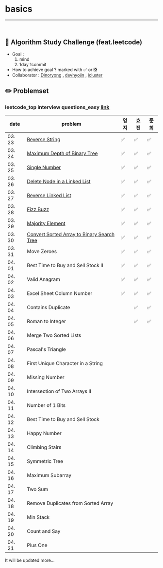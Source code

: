 # basics

---

<br>

## :notebook_with_decorative_cover: Algorithm Study Challenge (feat.leetcode)

- Goal :
  1. mind
  2. 1day 1commit
- How to achieve goal ? marked with :white_check_mark: or :negative_squared_cross_mark:
- Collaborator : [Dinoryong](https://github.com/Dinoryong) , [devhyojin]() , [icluster]()

## :pencil2: Problemset

### leetcode_top interview questions_easy [link](https://leetcode.com/problemset/algorithms/?difficulty=Easy)

| date   | problem                                                                                                                 | 영지               | 효진               | 준희               |
| ------ | ----------------------------------------------------------------------------------------------------------------------- | ------------------ | ------------------ | ------------------ |
| 03. 23 | [Reverse String](https://leetcode.com/problems/reverse-string/)                                                         | :white_check_mark: | :white_check_mark: | :white_check_mark: |
| 03. 24 | [Maximum Depth of Binary Tree](https://leetcode.com/problems/maximum-depth-of-binary-tree/)                             | :white_check_mark: | :white_check_mark: | :white_check_mark: |
| 03. 25 | [Single Number](https://leetcode.com/problems/single-number/)                                                           | :white_check_mark: | :white_check_mark: | :white_check_mark: |
| 03. 26 | [Delete Node in a Linked List](https://leetcode.com/problems/delete-node-in-a-linked-list/)                             | :white_check_mark: | :white_check_mark: | :white_check_mark: |
| 03. 27 | [Reverse Linked List](https://leetcode.com/problems/reverse-linked-list/)                                               | :white_check_mark: | :white_check_mark: | :white_check_mark: |
| 03. 28 | [Fizz Buzz](https://leetcode.com/problems/fizz-buzz/)                                                                   | :white_check_mark: | :white_check_mark: | :white_check_mark: |
| 03. 29 | [Majority Element](https://leetcode.com/problems/majority-element/)                                                     | :white_check_mark: | :white_check_mark: | :white_check_mark: |
| 03. 30 | [Convert Sorted Array to Binary Search Tree](https://leetcode.com/problems/convert-sorted-array-to-binary-search-tree/) | :white_check_mark: | :white_check_mark: | :white_check_mark: |
| 03. 31 | Move Zeroes<br/>                                                                                                        | :white_check_mark: | :white_check_mark: | :white_check_mark: |
| 04. 01 | Best Time to Buy and Sell Stock II<br/>                                                                                 | :white_check_mark: | :white_check_mark: | :white_check_mark: |
| 04. 02 | Valid Anagram<br/>                                                                                                      | :white_check_mark: | :white_check_mark: | :white_check_mark: |
| 04. 03 | Excel Sheet Column Number <br/>                                                                                         | :white_check_mark: | :white_check_mark: | :white_check_mark: |
| 04. 04 | Contains Duplicate<br/>                                                                                                 |                    | :white_check_mark: | :white_check_mark: |
| 04. 05 | Roman to Integer<br/>                                                                                                   |                    | :white_check_mark: | :white_check_mark: |
| 04. 06 | Merge Two Sorted Lists<br/>                                                                                             |                    |                    |                    |
| 04. 07 | Pascal's Triangle<br/>                                                                                                  |                    |                    |                    |
| 04. 08 | First Unique Character in a String<br/>                                                                                 |                    |                    |                    |
| 04. 09 | Missing Number<br/>                                                                                                     |                    |                    |                    |
| 04. 10 | Intersection of Two Arrays II<br/>                                                                                      |                    |                    |                    |
| 04. 11 | Number of 1 Bits<br/>                                                                                                   |                    |                    |                    |
| 04. 12 | Best Time to Buy and Sell Stock<br/>                                                                                    |                    |                    |                    |
| 04. 13 | Happy Number<br/>                                                                                                       |                    |                    |                    |
| 04. 14 | Climbing Stairs<br/>                                                                                                    |                    |                    |                    |
| 04. 15 | Symmetric Tree<br/>                                                                                                     |                    |                    |                    |
| 04. 16 | Maximum Subarray<br/>                                                                                                   |                    |                    |                    |
| 04. 17 | Two Sum<br/>                                                                                                            |                    |                    |                    |
| 04. 18 | Remove Duplicates from Sorted Array<br/>                                                                                |                    |                    |                    |
| 04. 19 | Min Stack<br/>                                                                                                          |                    |                    |                    |
| 04. 20 | Count and Say<br/>                                                                                                      |                    |                    |                    |
| 04. 21 | Plus One<br/>                                                                                                           |                    |                    |                    |

It will be updated more...
